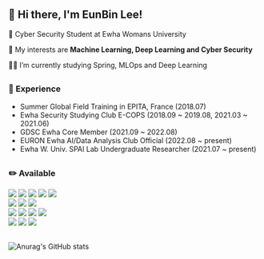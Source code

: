 ## 👋 Hi there, I'm EunBin Lee! 

🏫 Cyber Security Student at Ewha Womans University

🌱 My interests are **Machine Learning, Deep Learning and Cyber Security**  

🙇‍♀️ I’m currently studying Spring, MLOps and Deep Learning

## 

### 🔭 Experience
- Summer Global Field Training in EPITA, France (2018.07)
- Ewha Security Studying Club E-COPS (2018.09 ~ 2019.08, 2021.03 ~ 2021.06)
- GDSC Ewha Core Member (2021.09 ~ 2022.08)
- EURON Ewha AI/Data Analysis Club Official (2022.08 ~ present)
- Ewha W. Univ. SPAI Lab Undergraduate Researcher (2021.07 ~ present)

## 


### ✏️ Available
<img src="https://img.shields.io/badge/Python-3776AB.svg?&style=flat-square&logo=Python&logoColor=white"/></a>
<img src="https://img.shields.io/badge/C-A8B9CC?style=flat-square&logo=C&logoColor=white"/></a>
<img src="https://img.shields.io/badge/Java-007396?style=flat-square&logo=java&logoColor=white"/></a>
<img src="https://img.shields.io/badge/Kotlin-0095D5?style=flat-square&logo=kotlin&logoColor=white"/></a>
<img src="https://img.shields.io/badge/Firebase-FFCA28?style=flat-square&logo=firebase&logoColor=white"/></a>
<br>
<img src="https://img.shields.io/badge/Pytorch-EE4C2C.svg?&style=flat-square&logo=Pytorch&logoColor=white"/></a>
<img src="https://img.shields.io/badge/Tensorflow-FF6F00.svg?&style=flat-square&logo=Tensorflow&logoColor=white"/></a>
<img src="https://img.shields.io/badge/Keras-D00000.svg?&style=flat-square&logo=Keras&logoColor=white"/></a>
<br>
<img src="https://img.shields.io/badge/Jupyter-F37626.svg?&style=flat-square&logo=Jupyter&logoColor=white"/></a>
<img src="https://img.shields.io/badge/Eclipse-2C2255?style=flat-square&logo=eclipse&logoColor=white"/></a>
<img src="https://img.shields.io/badge/AndroidStudio-3DDC84?style=flat-square&logo=androidstudio&logoColor=white"/></a>
<img src="https://img.shields.io/badge/Ubuntu-E95420?style=flat-square&logo=Ubuntu&logoColor=white"/></a>
<br>
<img src="https://img.shields.io/badge/GitHub-181717?style=flat-square&logo=github&logoColor=white"/>
<img src="https://img.shields.io/badge/Figma-F24E1E?style=flat-square&logo=figma&logoColor=white"/>
<img src="https://img.shields.io/badge/Notion-000000?style=flat-square&logo=notion&logoColor=white"/>


## 



![Anurag's GitHub stats](https://github-readme-stats.vercel.app/api?username=binable43&show_icons=true&theme=vue)


<!--
**binable43/binable43** is a ✨ _special_ ✨ repository because its `README.md` (this file) appears on your GitHub profile.

Here are some ideas to get you started:

- 🔭 I’m currently working on ...
- 🌱 I’m currently learning ...
- 👯 I’m looking to collaborate on ...
- 🤔 I’m looking for help with ...
- 💬 Ask me about ...
- 📫 How to reach me: ...
- 😄 Pronouns: ...
- ⚡ Fun fact: ...
-->
